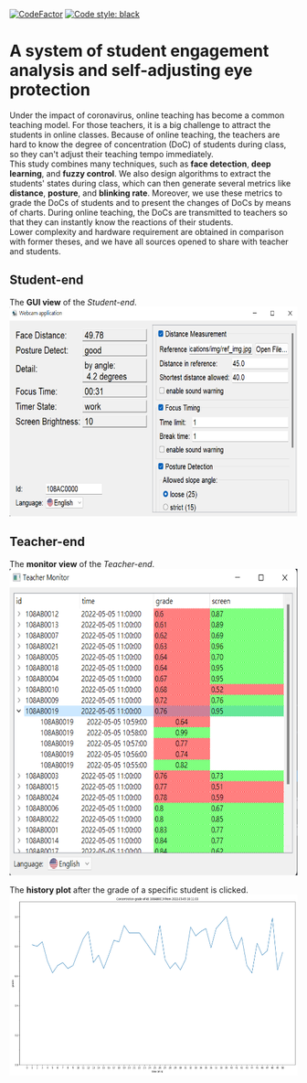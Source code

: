 [![CodeFactor](https://www.codefactor.io/repository/github/lai-yt/webcam-applications/badge)](https://www.codefactor.io/repository/github/lai-yt/webcam-applications)
[![Code style: black](https://img.shields.io/badge/code%20style-black-000000.svg)](https://github.com/psf/black)

# A system of student engagement analysis and self-adjusting eye protection

Under the impact of coronavirus, online teaching has become a common teaching model. For those teachers, it is a big challenge to attract the students in online classes. Because of online teaching, the teachers are hard to know the degree of concentration (DoC) of students during class, so they can't adjust their teaching tempo immediately.  \
This study combines many techniques, such as **face detection**, **deep learning**, and **fuzzy control**. We also design algorithms to extract the students' states during class, which can then generate several metrics like **distance**, **posture**, and **blinking rate**. Moreover, we use these metrics to grade the DoCs of students and to present the changes of DoCs by means of charts. During online teaching, the DoCs are transmitted to teachers so that they can instantly know the reactions of their students. \
Lower complexity and hardware requirement are obtained in comparison with former theses, and we have all sources opened to share with teacher and students.

## Student-end

The **GUI view** of the *Student-end*. \
<img src="./gui/assets/student-view.png" alt="Student view" width=640 height=366>

## Teacher-end

The **monitor view** of the *Teacher-end*. \
<img src="./teacher/assets/monitor-view.png" alt="monitor view" width=640 height=536>

The **history plot** after the grade of a specific student is clicked. \
<img src="./teacher/assets/history-plot.png" alt="history plot" width=640 height=317>
